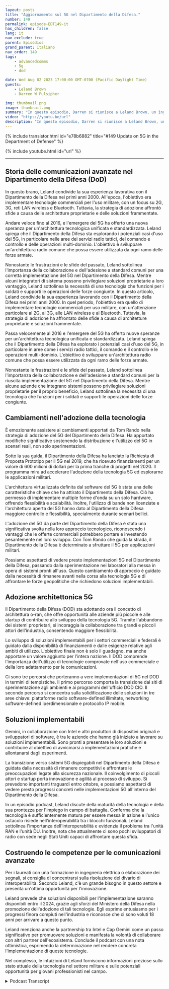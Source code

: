 ```yaml
---
layout: posts
title: "Aggiornamento sul 5G nel Dipartimento della Difesa."
number: 149
permalink: episode-EDT149-it
has_children: false
lang: it
nav_exclude: true
parent: Episódios
grand_parent: Italiano
nav_order: 149
tags:
    - advancedcomms
    - 5g
    - dod

date: Wed Aug 02 2023 17:00:00 GMT-0700 (Pacific Daylight Time)
guests:
    - Leland Brown
    - Darren W Pulsipher

img: thumbnail.png
image: thumbnail.png
summary: "In questo episodio, Darren si riunisce a Leland Brown, un ingegnere principale presso Capgemini e un ospite precedente nello spettacolo, per discutere dei prossimi progressi della tecnologia 5G nel Dipartimento della Difesa degli Stati Uniti."
video: "https://youtu.be/url"
description: "In questo episodio, Darren si riunisce a Leland Brown, un ingegnere principale presso Capgemini e un ospite precedente nello spettacolo, per discutere dei prossimi progressi della tecnologia 5G nel Dipartimento della Difesa degli Stati Uniti."
---
```


<div>
{% include transistor.html id="e78b6882" title="#149 Update on 5G in the Department of Defense" %}

{% include youtube.html id="url" %}
</div>

---

## Storia delle comunicazioni avanzate nel Dipartimento della Difesa (DoD)

In questo brano, Leland condivide la sua esperienza lavorativa con il Dipartimento della Difesa nei primi anni 2000. All'epoca, l'obiettivo era implementare tecnologie commerciali per l'uso militare, con un focus su 2G, 3G, reti LAN wireless e Bluetooth. Tuttavia, la strategia di adozione affrontò sfide a causa delle architetture proprietarie e delle soluzioni frammentate.

Andare veloce fino al 2016, e l'emergere del 5G ha offerto una nuova speranza per un'architettura tecnologica unificata e standardizzata. Leland spiega che il Dipartimento della Difesa sta esplorando i potenziali casi d'uso del 5G, in particolare nelle aree dei servizi radio tattici, del comando e controllo e delle operazioni multi-dominio. L'obiettivo è sviluppare un'architettura radio comune che possa essere utilizzata da ogni ramo delle forze armate.

Nonostante le frustrazioni e le sfide del passato, Leland sottolinea l'importanza della collaborazione e dell'adesione a standard comuni per una corretta implementazione del 5G nel Dipartimento della Difesa. Mentre alcuni integratori di sistema possono privilegiare soluzioni proprietarie a loro vantaggio, Leland sottolinea la necessità di una tecnologia che funzioni per i soldati e supporti le operazioni delle forze congiunte. In questo articolo, Leland condivide la sua esperienza lavorando con il Dipartimento della Difesa nei primi anni 2000. In quel periodo, l'obiettivo era quello di implementare tecnologie commerciali per uso militare, con un'attenzione particolare al 2G, al 3G, alle LAN wireless e al Bluetooth. Tuttavia, la strategia di adozione ha affrontato delle sfide a causa di architetture proprietarie e soluzioni frammentate.

Passa velocemente al 2016 e l'emergere del 5G ha offerto nuove speranze per un'architettura tecnologica unificata e standardizzata. Leland spiega che il Dipartimento della Difesa ha esplorato i potenziali casi d'uso del 5G, in particolare in aree come i servizi radio tattici, il comando e il controllo e le operazioni multi-dominio. L'obiettivo è sviluppare un'architettura radio comune che possa essere utilizzata da ogni ramo delle forze armate.

Nonostante le frustrazioni e le sfide del passato, Leland sottolinea l'importanza della collaborazione e dell'adesione a standard comuni per la riuscita implementazione del 5G nel Dipartimento della Difesa. Mentre alcune aziende che integrano sistemi possono privilegiare soluzioni proprietarie per il proprio beneficio, Leland sottolinea la necessità di una tecnologia che funzioni per i soldati e supporti le operazioni delle forze congiunte.

## Cambiamenti nell'adozione della tecnologia

È emozionante assistere ai cambiamenti apportati da Tom Rando nella strategia di adozione del 5G del Dipartimento della Difesa. Ha apportato modifiche significative sostenendo la distribuzione e l'utilizzo del 5G in scenari reali, non solo sperimentazioni.

Sotto la sua guida, il Dipartimento della Difesa ha lanciato la Richiesta di Proposta Prototipo per il 5G nel 2019, che ha ricevuto finanziamenti per un valore di 600 milioni di dollari per la prima tranche di progetti nel 2020. Il programma mira ad accelerare l'adozione della tecnologia 5G ed esplorarne le applicazioni militari.

L'architettura virtualizzata definita dal software del 5G è stata una delle caratteristiche chiave che ha attirato il Dipartimento della Difesa. Ciò ha permesso di implementare multiple forme d'onda su un solo hardware, offrendo flessibilità e scalabilità. Inoltre, l'utilizzo di bande non licenziate e l'architettura aperta del 5G hanno dato al Dipartimento della Difesa maggiore controllo e flessibilità, specialmente durante scenari bellici.

L'adozione del 5G da parte del Dipartimento della Difesa è stata una significativa svolta nella loro approccio tecnologico, riconoscendo i vantaggi che le offerte commerciali potrebbero portare e investendo pesantemente nel loro sviluppo. Con Tom Rando che guida la strada, il Dipartimento della Difesa è determinato a sfruttare il 5G per applicazioni militari.

Possiamo aspettarci di vedere presto implementazioni 5G nel Dipartimento della Difesa, passando dalla sperimentazione nei laboratori alla messa in opera di sistemi pronti all'uso. Questo cambiamento di approccio è guidato dalla necessità di rimanere avanti nella corsa alla tecnologia 5G e di affrontare le forze geopolitiche che richiedono soluzioni implementabili.

## Adozione architettonica 5G

Il Dipartimento della Difesa (DOD) sta adottando ora il concetto di architettura o-ran, che offre opportunità alle aziende più piccole e alle startup di contribuire allo sviluppo della tecnologia 5G. Tramite l'abbandono dei sistemi proprietari, si incoraggia la collaborazione tra grandi e piccoli attori dell'industria, consentendo maggiore flessibilità.

Lo sviluppo di soluzioni implementabili per i settori commerciali e federali è guidato dalla disponibilità di finanziamenti e dalle esigenze relative agli ambiti di utilizzo. L'obiettivo finale non è solo il guadagno, ma anche apportare un valore aggiunto per l'intera nazione. Il DOD comprende l'importanza dell'utilizzo di tecnologie comprovate nell'uso commerciale e della loro adattamento per le comunicazioni.

Ci sono tre percorsi che porteranno a vere implementazioni di 5G nel DOD in termini di tempistiche. Il primo percorso comporta la transizione dai siti di sperimentazione agli ambienti e ai programmi dell'ufficio DOD CIO. Il secondo percorso si concentra sulla solidificazione delle soluzioni in tre aree chiave: piattaforme radio software-defined illimitate, networking software-defined iperdimensionale e protocollo IP mobile.

## Soluzioni implementabili

Gemini, in collaborazione con Intel e altri produttori di dispositivi originali e sviluppatori di software, è tra le aziende che hanno già iniziato a lavorare su soluzioni implementabili. Sono pronti a presentare le loro soluzioni e contribuire al obiettivo di avvicinarsi a implementazioni pratiche e allontanarsi dagli esperimenti.

La transizione verso sistemi 5G dispiegabili nel Dipartimento della Difesa è guidata dalla necessità di rimanere competitivi e affrontare le preoccupazioni legate alla sicurezza nazionale. Il coinvolgimento di piccoli attori e startup porta innovazione e agilità al processo di sviluppo. Si prevedono importanti traguardi entro ottobre, e possiamo aspettarci di vedere presto progressi concreti nelle implementazioni 5G all'interno del Dipartimento della Difesa.

In un episodio podcast, Leland discute della maturità della tecnologia e della sua prontezza per l'impiego in campo di battaglia. Conferma che la tecnologia è sufficientemente matura per essere messa in azione e l'unico ostacolo risiede nell'interoperabilità tra i blocchi funzionali. Leland sottolinea l'importanza dell'interoperabilità e evidenzia il problema tra l'unità RAN e l'unità DU. Inoltre, nota che attualmente ci sono pochi sviluppatori di radio con sede negli Stati Uniti capaci di affrontare questa sfida.

## Costruendo le competenze per le comunicazioni avanzate

Per i laureati con una formazione in ingegneria elettrica o elaborazione dei segnali, si consiglia di concentrarsi sulla risoluzione del divario di interoperabilità. Secondo Leland, c'è un grande bisogno in questo settore e presenta un'ottima opportunità per l'innovazione.

Leland prevede che soluzioni disponibili per l'implementazione saranno disponibili entro il 2024, grazie agli sforzi del Ministero della Difesa nella promozione dell'adozione di tali tecnologie. Egli esprime entusiasmo per i progressi finora compiuti nell'industria e riconosce che ci sono voluti 18 anni per arrivare a questo punto.

Leland menziona anche la partnership tra Intel e Cap Gemini come un passo significativo per promuovere soluzioni e manifesta la volontà di collaborare con altri partner dell'ecosistema. Conclude il podcast con una nota ottimistica, esprimendo la determinazione nel rendere concreta l'implementazione di queste tecnologie.

Nel complesso, le intuizioni di Leland forniscono informazioni preziose sullo stato attuale della tecnologia nel settore militare e sulle potenziali opportunità per giovani professionisti nel campo.



<details>
<summary> Podcast Transcript </summary>

<p></p>

</details>
